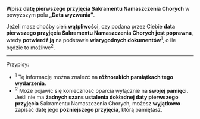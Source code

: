 **Wpisz datę pierwszego przyjęcia Sakramentu Namaszczenia Chorych** w powyższym polu **„Data wyzwania”**.

Jeżeli masz choćby cień **wątpliwości**, czy podana przez Ciebie **data pierwszego przyjęcia Sakramentu Namaszczenia Chorych jest poprawna**, wtedy **potwierdź ją** na podstawie **wiarygodnych dokumentów**<sup>1</sup>, o ile będzie to możliwe<sup>2</sup>.

---
Przypisy:

- <sup>1</sup> Tę informację można znaleźć na **różnorakich pamiątkach tego wydarzenia**.
- <sup>2</sup> Może pojawić się konieczność oparcia wyłącznie na **swojej pamięci**. Jeśli nie ma **żadnych szans ustalenia dokładnej daty pierwszego przyjęcia** Sakramentu Namaszczenia Chorych, możesz **wyjątkowo** zapisać datę jego **późniejszego przyjęcia**, którą pamiętasz.
